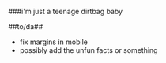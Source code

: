 ###i'm just a teenage dirtbag baby</h1>



##to/da##
- fix margins in mobile
- possibly add the unfun facts or something